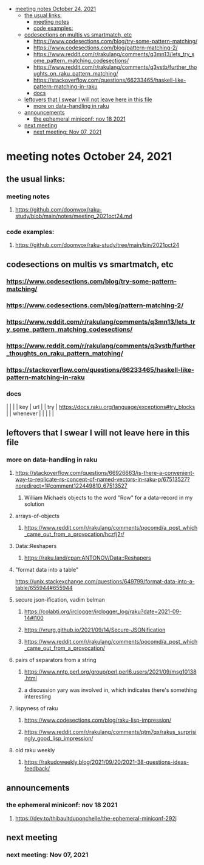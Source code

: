 - [meeting notes October 24, 2021](#org4f7969c)
  - [the usual links:](#orgd6ff073)
    - [meeting notes](#org0f31f5a)
    - [code examples:](#org2cbb311)
  - [codesections on multis vs smartmatch, etc](#org1dbe902)
    - [<https://www.codesections.com/blog/try-some-pattern-matching/>](#org8bf4b99)
    - [<https://www.codesections.com/blog/pattern-matching-2/>](#orga2546c5)
    - [<https://www.reddit.com/r/rakulang/comments/q3mn13/lets_try_some_pattern_matching_codesections/>](#org3fa8d24)
    - [<https://www.reddit.com/r/rakulang/comments/q3vstb/further_thoughts_on_raku_pattern_matching/>](#orgce863d1)
    - [<https://stackoverflow.com/questions/66233465/haskell-like-pattern-matching-in-raku>](#org64cf12b)
    - [docs](#org362e9c7)
  - [leftovers that I swear I will not leave here in this file](#org219d94b)
    - [more on data-handling in raku](#orgf5a10b7)
  - [announcements](#orgee22888)
    - [the ephemeral miniconf: nov 18 2021](#orgda7a286)
  - [next meeting](#org6c8e441)
    - [next meeting: Nov 07, 2021](#org0275394)


<a id="org4f7969c"></a>

# meeting notes October 24, 2021


<a id="orgd6ff073"></a>

## the usual links:


<a id="org0f31f5a"></a>

### meeting notes

1.  <https://github.com/doomvox/raku-study/blob/main/notes/meeting_2021oct24.md>


<a id="org2cbb311"></a>

### code examples:

1.  <https://github.com/doomvox/raku-study/tree/main/bin/2021oct24>


<a id="org1dbe902"></a>

## codesections on multis vs smartmatch, etc


<a id="org8bf4b99"></a>

### <https://www.codesections.com/blog/try-some-pattern-matching/>


<a id="orga2546c5"></a>

### <https://www.codesections.com/blog/pattern-matching-2/>


<a id="org3fa8d24"></a>

### <https://www.reddit.com/r/rakulang/comments/q3mn13/lets_try_some_pattern_matching_codesections/>


<a id="orgce863d1"></a>

### <https://www.reddit.com/r/rakulang/comments/q3vstb/further_thoughts_on_raku_pattern_matching/>


<a id="org64cf12b"></a>

### <https://stackoverflow.com/questions/66233465/haskell-like-pattern-matching-in-raku>


<a id="org362e9c7"></a>

### docs

|          |                                                        |
| key      | url                                                    |
| try      | <https://docs.raku.org/language/exceptions#try_blocks> |
| whenever |                                                        |
|          |                                                        |


<a id="org219d94b"></a>

## leftovers that I swear I will not leave here in this file


<a id="orgf5a10b7"></a>

### more on data-handling in raku

1.  <https://stackoverflow.com/questions/66926663/is-there-a-convenient-way-to-replicate-rs-concept-of-named-vectors-in-raku-p/67513527?noredirect=1#comment122449810_67513527>

    1.  William Michaels objects to the word "Row" for a data-record in my solution

2.  arrays-of-objects

    1.  <https://www.reddit.com/r/rakulang/comments/pocomd/a_post_which_came_out_from_a_provocation/hczfj2r/>

3.  Data::Reshapers

    1.  <https://raku.land/cpan:ANTONOV/Data::Reshapers>

4.  "format data into a table"

    <https://unix.stackexchange.com/questions/649799/format-data-into-a-table/655944#655944>

5.  secure json-ification, vadim belman

    1.  <https://colabti.org/irclogger/irclogger_log/raku?date=2021-09-14#l100>
    
    2.  <https://vrurg.github.io/2021/09/14/Secure-JSONification>
    
    3.  <https://www.reddit.com/r/rakulang/comments/pocomd/a_post_which_came_out_from_a_provocation/>

6.  pairs of separators from a string

    1.  <https://www.nntp.perl.org/group/perl.perl6.users/2021/09/msg10138.html>
    
    2.  a discussion yary was involved in, which indicates there's something interesting

7.  lispyness of raku

    1.  <https://www.codesections.com/blog/raku-lisp-impression/>
    
    2.  <https://www.reddit.com/r/rakulang/comments/ptm7qx/rakus_surprisingly_good_lisp_impression/>

8.  old raku weekly

    1.  <https://rakudoweekly.blog/2021/09/20/2021-38-questions-ideas-feedback/>


<a id="orgee22888"></a>

## announcements


<a id="orgda7a286"></a>

### the ephemeral miniconf: nov 18 2021

1.  <https://dev.to/thibaultduponchelle/the-ephemeral-miniconf-292j>


<a id="org6c8e441"></a>

## next meeting


<a id="org0275394"></a>

### next meeting: Nov 07, 2021
